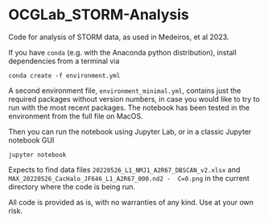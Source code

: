 # OCGLab_STORM-Analysis

Code for analysis of STORM data, as used in Medeiros, et al 2023.

If you have `conda` (e.g. with the Anaconda python distribution), install dependencies from a terminal via
```shell
conda create -f environment.yml
```

A second environment file, `environment_minimal.yml`, contains just the required packages without version numbers, in case 
you would like to try to run with the most recent packages. The notebook has been tested in the environment from the full 
file on MacOS.

Then you can run the notebook using Jupyter Lab, or in a classic Jupyter notebook GUI
```shell
jupyter notebook
```

Expects to find data files `20220526_L1_NMJ1_A2R67_DBSCAN_v2.xlsx` and `MAX_20220526_CacHalo_JF646_L1_A2R67_000.nd2 - 
C=0.png` in the current directory where the code is being run.

All code is provided as is, with no warranties of any kind. Use at your own risk.
